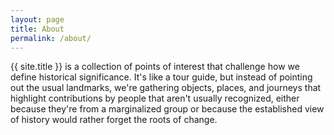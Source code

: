 ```yaml
---
layout: page
title: About
permalink: /about/
---
```


{{ site.title }} is a collection of points of interest that challenge how we define historical significance. It's like a tour guide, but instead of pointing out the usual landmarks, we're gathering objects, places, and journeys that highlight contributions by people that aren't usually recognized, either because they're from a marginalized group or because the established view of history would rather forget the roots of change.
